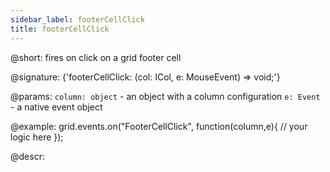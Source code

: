 ```yaml
---
sidebar_label: footerCellClick
title: footerCellClick
---          
```


@short: fires on click on a grid footer cell

@signature: {'footerCellClick: (col: ICol, e: MouseEvent) => void;'}

@params:
`column: object` - an object with a column configuration
`e: Event` - a native event object

@example:
grid.events.on("FooterCellClick", function(column,e){
    // your logic here
});

@descr: